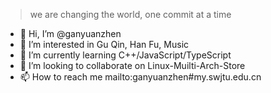 > we are changing the world, one commit at a time
- 👋 Hi, I’m @ganyuanzhen
- 👀 I’m interested in Gu Qin, Han Fu, Music
- 🌱 I’m currently learning C++/JavaScript/TypeScript
- 💞️ I’m looking to collaborate on Linux-Muilti-Arch-Store
- 📫 How to reach me mailto:ganyuanzhen#my.swjtu.edu.cn

<!---
ganyuanzhen/ganyuanzhen is a ✨ special ✨ repository because its `README.md` (this file) appears on your GitHub profile.
You can click the Preview link to take a look at your changes.
--->

